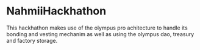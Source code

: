 # NahmiiHackhathon
This hackhathon makes use of the olympus pro achitecture to handle its bonding and vesting mechanim as well as using the olympus dao, treasury and factory storage.
